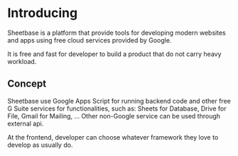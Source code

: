# Introducing

Sheetbase is a platform that provide tools for developing modern websites and apps using free cloud services provided by Google.

It is free and fast for developer to build a product that do not carry heavy workload.

## Concept

Sheetbase use Google Apps Script for running backend code and other free G Suite services for functionalities, such as: Sheets for Database, Drive for File, Gmail for Mailing, ... Other non-Google service can be used through external api.

At the frontend, developer can choose whatever framework they love to develop as usually do.
